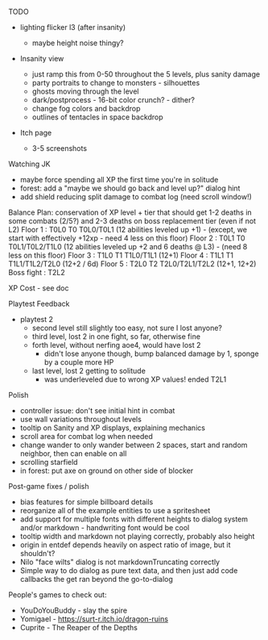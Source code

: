 TODO
* lighting flicker l3 (after insanity)
  * maybe height noise thingy?
* Insanity view
  * just ramp this from 0-50 throughout the 5 levels, plus sanity damage
  * party portraits to change to monsters - silhouettes
  * ghosts moving through the level
  * dark/postprocess - 16-bit color crunch? - dither?
  * change fog colors and backdrop
  * outlines of tentacles in space backdrop

* Itch page
  * 3-5 screenshots

Watching JK
* maybe force spending all XP the first time you're in solitude
* forest: add a "maybe we should go back and level up?" dialog hint
* add shield reducing split damage to combat log (need scroll window!)

Balance Plan: conservation of XP
          level + tier that should get 1-2 deaths in some combats (2/5?) and 2-3 deaths on boss
                replacement tier (even if not L2)
Floor 1 : T0L0  T0
  T0L0/T0L1 (12 abilities leveled up +1) - (except, we start with effectively +12xp - need 4 less on this floor)
Floor 2 : T0L1  T0
  T0L1/T0L2/T1L0 (12 abilities leveled up +2 and 6 deaths @ L3) - (need 8 less on this floor)
Floor 3 : T1L0  T1
  T1L0/T1L1 (12+1)
Floor 4 : T1L1  T1
  T1L1/T1L2/T2L0 (12+2 / 6d)
Floor 5 : T2L0  T2
  T2L0/T2L1/T2L2 (12+1, 12+2)
Boss fight : T2L2

XP Cost - see doc

Playtest Feedback
* playtest 2
  * second level still slightly too easy, not sure I lost anyone?
  * third level, lost 2 in one fight, so far, otherwise fine
  * forth level, without nerfing aoe4, would have lost 2
    * didn't lose anyone though, bump balanced damage by 1, sponge by a couple more HP
  * last level, lost 2 getting to solitude
    * was underleveled due to wrong XP values!  ended T2L1

Polish
* controller issue: don't see initial hint in combat
* use wall variations throughout levels
* tooltip on Sanity and XP displays, explaining mechanics
* scroll area for combat log when needed
* change wander to only wander between 2 spaces, start and random neighbor, then can enable on all
* scrolling starfield
* in forest: put axe on ground on other side of blocker

Post-game fixes / polish
* bias features for simple billboard details
* reorganize all of the example entities to use a spritesheet
* add support for multiple fonts with different heights to dialog system and/or markdown - handwriting font would be cool
* tooltip width and markdown not playing correctly, probably also height
* origin in entdef depends heavily on aspect ratio of image, but it shouldn't?
* Nilo "face wilts" dialog is not markdownTruncating correctly
* Simple way to do dialog as pure text data, and then just add code callbacks the get ran beyond the go-to-dialog

People's games to check out:
* YouDoYouBuddy - slay the spire
* Yomigael - https://surt-r.itch.io/dragon-ruins
* Cuprite - The Reaper of the Depths
